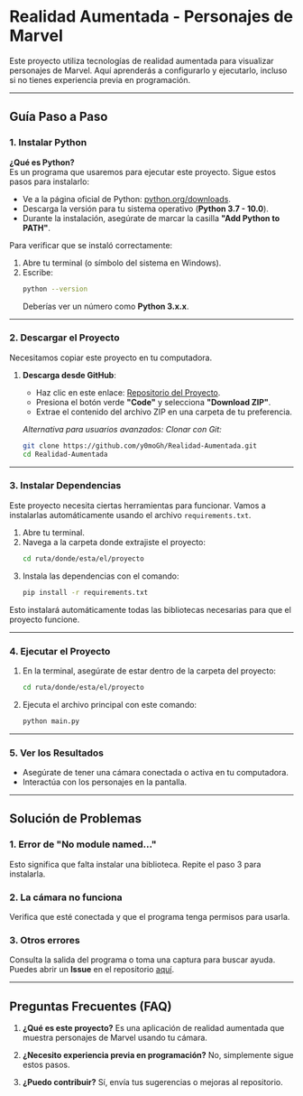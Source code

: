 # Realidad Aumentada - Personajes de Marvel

Este proyecto utiliza tecnologías de realidad aumentada para visualizar personajes de Marvel. Aquí aprenderás a configurarlo y ejecutarlo, incluso si no tienes experiencia previa en programación.

---

## Guía Paso a Paso

### 1. Instalar Python

**¿Qué es Python?**  
Es un programa que usaremos para ejecutar este proyecto. Sigue estos pasos para instalarlo:

- Ve a la página oficial de Python: [python.org/downloads](https://www.python.org/downloads/).  
- Descarga la versión para tu sistema operativo (**Python 3.7 - 10.0**).
- Durante la instalación, asegúrate de marcar la casilla **"Add Python to PATH"**.

Para verificar que se instaló correctamente:
1. Abre tu terminal (o símbolo del sistema en Windows).
2. Escribe:
   ```bash
   python --version
   ```
   Deberías ver un número como **Python 3.x.x**.

---

### 2. Descargar el Proyecto

Necesitamos copiar este proyecto en tu computadora.

1. **Descarga desde GitHub**:
   - Haz clic en este enlace: [Repositorio del Proyecto](https://github.com/y0moGh/Realidad-Aumentada).
   - Presiona el botón verde **"Code"** y selecciona **"Download ZIP"**.
   - Extrae el contenido del archivo ZIP en una carpeta de tu preferencia.

   *Alternativa para usuarios avanzados: Clonar con Git:*
   ```bash
   git clone https://github.com/y0moGh/Realidad-Aumentada.git
   cd Realidad-Aumentada
   ```

---

### 3. Instalar Dependencias

Este proyecto necesita ciertas herramientas para funcionar. Vamos a instalarlas automáticamente usando el archivo `requirements.txt`.

1. Abre tu terminal.
2. Navega a la carpeta donde extrajiste el proyecto:
   ```bash
   cd ruta/donde/esta/el/proyecto
   ```
3. Instala las dependencias con el comando:
   ```bash
   pip install -r requirements.txt
   ```

Esto instalará automáticamente todas las bibliotecas necesarias para que el proyecto funcione.

---

### 4. Ejecutar el Proyecto

1. En la terminal, asegúrate de estar dentro de la carpeta del proyecto:
   ```bash
   cd ruta/donde/esta/el/proyecto
   ```
2. Ejecuta el archivo principal con este comando:
   ```bash
   python main.py
   ```

---

### 5. Ver los Resultados

- Asegúrate de tener una cámara conectada o activa en tu computadora.
- Interactúa con los personajes en la pantalla.

---

## Solución de Problemas

### 1. **Error de "No module named..."**
   Esto significa que falta instalar una biblioteca. Repite el paso 3 para instalarla.

### 2. **La cámara no funciona**
   Verifica que esté conectada y que el programa tenga permisos para usarla.

### 3. **Otros errores**
   Consulta la salida del programa o toma una captura para buscar ayuda. Puedes abrir un **Issue** en el repositorio [aquí](https://github.com/y0moGh/Realidad-Aumentada/issues).

---

## Preguntas Frecuentes (FAQ)

1. **¿Qué es este proyecto?**
   Es una aplicación de realidad aumentada que muestra personajes de Marvel usando tu cámara.

2. **¿Necesito experiencia previa en programación?**
   No, simplemente sigue estos pasos.

3. **¿Puedo contribuir?**
   Sí, envía tus sugerencias o mejoras al repositorio.
